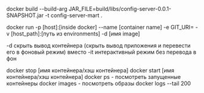 docker build --build-arg JAR_FILE=build/libs/config-server-0.0.1-SNAPSHOT.jar -t config-server-mart .

docker run -p [host]:[inside docker] --name [container name] -e GIT_URI= -v [host_path]:[путь из environments] -d  [имя image]

-d скрыть вывод контейнера (скрыть вывод приложения и перевести его в фоновый режим)
вместо
-it интерактивный режим без перевода в фон

docker stop [имя контейнера/хэш контейнера]
docker start [имя контейнера/хэш контейнера]
docker ps  - посмотреть запущенные контейнеры
docker images - посмотреть образы
docker logs --tail 200